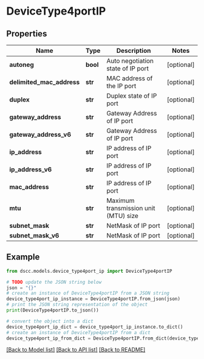 # DeviceType4portIP


## Properties

Name | Type | Description | Notes
------------ | ------------- | ------------- | -------------
**autoneg** | **bool** | Auto negotiation state of IP port | [optional] 
**delimited_mac_address** | **str** | MAC address of the IP port | [optional] 
**duplex** | **str** | Duplex state of IP port | [optional] 
**gateway_address** | **str** | Gateway Address of IP port | [optional] 
**gateway_address_v6** | **str** | Gateway Address of IP port | [optional] 
**ip_address** | **str** | IP address of IP port | [optional] 
**ip_address_v6** | **str** | IP address of IP port | [optional] 
**mac_address** | **str** | IP address of IP port | [optional] 
**mtu** | **str** | Maximum transmission unit (MTU) size | [optional] 
**subnet_mask** | **str** | NetMask of IP port | [optional] 
**subnet_mask_v6** | **str** | NetMask of IP port | [optional] 

## Example

```python
from dscc.models.device_type4port_ip import DeviceType4portIP

# TODO update the JSON string below
json = "{}"
# create an instance of DeviceType4portIP from a JSON string
device_type4port_ip_instance = DeviceType4portIP.from_json(json)
# print the JSON string representation of the object
print(DeviceType4portIP.to_json())

# convert the object into a dict
device_type4port_ip_dict = device_type4port_ip_instance.to_dict()
# create an instance of DeviceType4portIP from a dict
device_type4port_ip_from_dict = DeviceType4portIP.from_dict(device_type4port_ip_dict)
```
[[Back to Model list]](../README.md#documentation-for-models) [[Back to API list]](../README.md#documentation-for-api-endpoints) [[Back to README]](../README.md)


